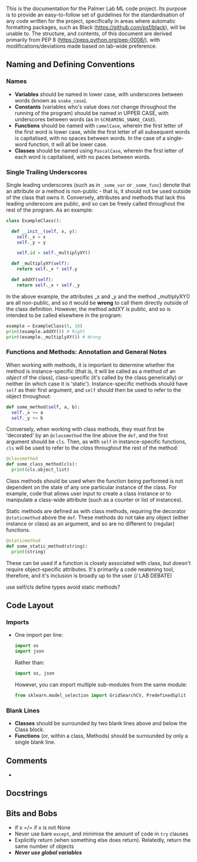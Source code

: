 This is the documentation for the Palmer Lab ML code project. Its purpose is to provide an easy-to-follow set of guidelines for the standardisation of any code written for the project, specifically in areas where automatic formatting packages, such as Black (https://github.com/psf/black), will be unable to. The structure, and contents, of this document are derived primarily from PEP 8 (https://peps.python.org/pep-0008/), with modifications/deviations made based on lab-wide preference. 

## Naming and Defining Conventions
### Names
- **Variables** should be named in lower case, with underscores between words (known as `snake_case`).
- **Constants** (variables who's value does _not_ change throughout the running of the program) should be named in UPPER CASE, with underscores between words (as in `SCREAMING_SNAKE_CASE`).
- **Functions** should be named with `camelCase`, wherein the first letter of the first word is lower case, while the first letter of all subsequent words is capitalised, with no spaces between words. In the case of a single-word function, it will all be lower case.
- **Classes** should be named using `PascalCase`, wherein the first letter of each word is capitalised, with no paces between words.

### Single Trailing Underscores
Single leading underscores (such as in `_some_var` or `_some_func`) denote that an attribute or a method is non-public - that is, it should not be used outside of the class that owns it. Conversely, attributes and methods that lack this leading underscore are public, and so can be freely called throughout the rest of the program. As an example:
```py
class ExampleClass():

  def __init__(self, x, y):
    self._x = x
    self._y = y

    self.id = self._multiplyXY()

  def _multiplyXY(self):
    return self._x * self.y 

  def addXY(self):
    return self._x + self._y
```
In the above example, the attributes _x and _y and the method _multiplyXY() are all non-public, and so it would be **wrong** to call them directly outside of the class definition. However, the method addXY is public, and so is intended to be called elsewhere in the program:
```py
example = ExampleClass(5, 10)
print(example.addXY()) # Right
print(example._multiplyXY()) # Wrong
```

### Functions and Methods: Annotation and General Notes
When working with methods, it is important to determine whether the method is instance-specific (that is, it will be called as a method of an _object_ of the class), class-specific (it's called by the class generically) or neither (in which case it is 'static'). Instance-specific methods should have `self` as their first argument, and `self` should then be used to refer to the object throughout:
```py
def some_method(self, a, b):
  self._x += a
  self._y += b
```
Conversely, when working with class methods, they must first be 'decorated' by an `@classmethod` the line above the `def`, and the first argument should be `cls`. Then, as with `self` in instance-specific functions, `cls` will be used to refer to the _class_ throughout the rest of the method:
```py
@classmethod
def some_class_method(cls):
  print(cls.object_list)
```
Class methods should be used when the function being performed is not dependent on the state of any one particular instance of the class. For example, code that allows user input to create a class instance or to manipulate a class-wide attribute (such as a counter or list of instances).

Static methods are defined as with class methods, requiring the decorator `@staticmethod` above the `def`. These methods do not take any object (either instance or class) as an argument, and so are no different to (regular) functions.
```py
@staticmethod
def some_static_method(string):
  print(string)
```
These can be used if a function is closely associated with class, but doesn't require object-specific attributes. It's primarily a code neatening tool, therefore, and it's inclusion is broadly up to the user (/ LAB DEBATE)

use self/cls
define types
avoid static methods?



## Code Layout
### Imports
- One import per line:
  ```py
  import os
  import json
  ```
  Rather than:
  ```py
  import os, json
  ```

  However, you can import multiple sub-modules from the same module:
  ```py
  from sklearn.model_selection import GridSearchCV, PredefinedSplit
  ```

### Blank Lines
- **Classes** should be surrounded by two blank lines above and below the Class block.
- **Functions** (or, within a class, Methods) should be surrounded by only a single blank line.

## Comments
- 

## Docstrings

## Bits and Bobs
- if x =/= if x is not None
- Never use bare `except`, and minimise the amount of code in `try` clauses
- Explicitly return (when something else does return). Relatedly, return the same number of objects
- ***Never use global variables***
